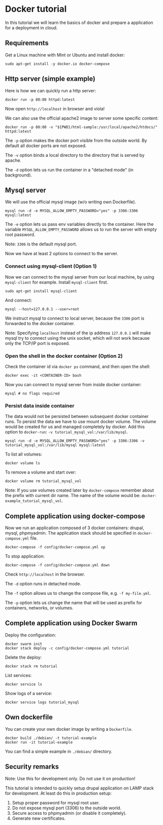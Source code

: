 # Docker tutorial

In this tutorial we will learn the basics of docker and prepare a application
for a deployment in cloud.

## Requirements

Get a Linux machine with Mint or Ubuntu and install docker:
```
sudo apt-get install -y docker.io docker-compose
```

## Http server (simple example)

Here is how we can quickly run a http server:
```
docker run -p 80:80 httpd:latest
```
Now open `http://localhost` in browser and viola!

We can also use the official apache2 image to server some specific content:
```
docker run -p 80:80 -v "${PWD}/html-sample:/usr/local/apache2/htdocs/" httpd:latest
```

The `-p` option makes the docker port visible from the outside world. By
default all docker ports are not exposed.

The `-v` option binds a local directory to the directory that is served by
apache.

The `-d` option lets us run the container in a "detached mode" (in background).

## Mysql server 

We will use the official mysql image (w/o writing own Dockerfile).

```
mysql run -d -e MYSQL_ALLOW_EMPTY_PASSWORD="yes" -p 3306:3306 mysql:latest
```

The `-e` option lets us pass env variables directly to the container. Here the
variable `MYSQL_ALLOW_EMPTY_PASSWORD` allows us to run the server with empty
root password.

Note: `3306` is the default mysql port.

Now we have at least 2 options to connect to the server.

### Connect using mysql-client (Option 1)

Now we can connect to the mysql server from our local machine, by using
`mysql-client` for example. Install `mysql-client` first.
```
sudo apt-get install mysql-client
```

And connect:
```
mysql --host=127.0.0.1 --user=root
```

We instruct mysql to connect to local server, because the `3306` port is
forwarded to the docker container. 

Note: Specifying `localhost` instead of the ip address `127.0.0.1` will make
mysql try to connect using the unix socket, which will not work because
only the TCP/IP port is exposed.

### Open the shell in the docker container (Option 2)

Check the container id via `docker ps` command, and then open the shell:
```
docker exec -it <CONTAINER-ID> bash
```

Now you can connect to mysql server from inside docker container:
```
mysql # no flags required 
```

### Persist data inside container

The data would not be persisted between subsequent docker container runs. To
persist the data we have to use mount docker volume. The volume would be
created for us and managed completely by docker. Add this option to `docker-run`:
`-v tutorial_mysql_vol:/var/lib/mysql`.

```
mysql run -d -e MYSQL_ALLOW_EMPTY_PASSWORD="yes" -p 3306:3306 -v tutorial_mysql_vol:/var/lib/mysql mysql:latest
```

To list all volumes:
```
docker volume ls
```

To remove a volume and start over:
```
docker volume rm tutorial_mysql_vol
```

Note: If you use volumes created later by `docker-compose` remember about the
prefix with current dir name. The name of the volume would be:
`docker-example_tutorial_mysql_vol`.

## Complete application using docker-compose

Now we run an application composed of 3 docker containers: drupal, mysql,
phpmyadmin. The application stack should be specified in `docker-compose.yml`
file.
```
docker-compose -f config/docker-compose.yml up
```

To stop application:
```
docker-compose -f config/docker-compose.yml down
```

Check `http://localhost` in the browser.

The `-d` option runs in detached mode.

The `-f` option allows us to change the compose file, e.g. `-f my-file.yml`.

The `-p` option lets us change the name that will be used as prefix for
containers, networks, or volumes.

## Complete application using Docker Swarm

Deploy the configuration:
```
docker swarm init
docker stack deploy -c config/docker-compose.yml tutorial
```

Delete the deploy:
```
docker stack rm tutorial
```

List services:
```
docker service ls
```

Show logs of a service:
```
docker service logs tutorial_mysql
```

## Own dockerfile

You can create your own docker image by writing a `Dockerfile`.
```
docker build ./debian/ -t tutorial-example
docker run -it tutorial-example
```
You can find a simple example in `./debian/` directory.

## Security remarks

Note: Use this for development only. Do not use it on production!

This tutorial is intended to quickly setup drupal application on LAMP stack for
development. At least do this in production setup:
1. Setup proper password for mysql root user.
2. Do not expose mysql port (3306) to the outside world.
3. Secure access to phpmyadmin (or disable it completely).
4. Generate new certificates.
